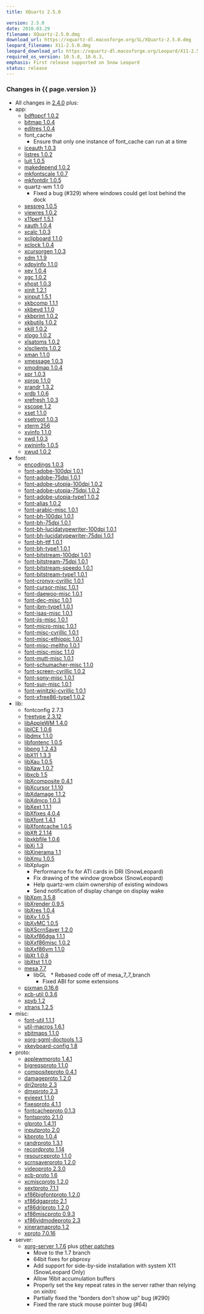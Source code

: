 ```yaml
---
title: XQuartz 2.5.0

version: 2.5.0
date: 2010.03.29
filename: XQuartz-2.5.0.dmg
download_url: https://xquartz-dl.macosforge.org/SL/XQuartz-2.5.0.dmg
leopard_filename: X11-2.5.0.dmg
leopard_download_url: https://xquartz-dl.macosforge.org/Leopard/X11-2.5.0.dmg
required_os_version: 10.5.8, 10.6.3,
emphasis: First release supported on Snow Leopard
status: release
---
```


### Changes in {{ page.version }} ###
  * All changes in [2.4.0](XQuartz-2.4.0.html) plus:
  * app:
    * [bdftopcf 1.0.2](http://lists.freedesktop.org/archives/xorg-announce/2009-September/001046.html)
    * [bitmap 1.0.4](http://lists.freedesktop.org/archives/xorg-announce/2009-September/001054.html)
    * [editres 1.0.4](http://lists.freedesktop.org/archives/xorg-announce/2009-September/001055.html)
    * font_cache
      * Ensure that only one instance of font_cache can run at a time
    * [iceauth 1.0.3](http://lists.freedesktop.org/archives/xorg-announce/2009-October/001132.html)
    * [listres 1.0.2](http://lists.freedesktop.org/archives/xorg-announce/2009-December/001218.html)
    * [luit 1.0.5](http://lists.freedesktop.org/archives/xorg-announce/2010-February/001254.html)
    * [makedepend 1.0.2](http://lists.freedesktop.org/archives/xorg-announce/2009-October/001133.html)
    * [mkfontscale 1.0.7](http://lists.freedesktop.org/archives/xorg-announce/2009-October/001134.html)
    * [mkfontdir 1.0.5](http://lists.freedesktop.org/archives/xorg-announce/2009-October/001135.html)
    * quartz-wm 1.1.0
      * Fixed a bug (#329) where windows could get lost behind the dock
    * [sessreg 1.0.5](http://lists.freedesktop.org/archives/xorg-announce/2009-October/001139.html)
    * [viewres 1.0.2](http://lists.freedesktop.org/archives/xorg-announce/2009-December/001220.html)
    * [x11perf 1.5.1](http://lists.freedesktop.org/archives/xorg-announce/2009-October/001161.html)
    * [xauth 1.0.4](http://lists.freedesktop.org/archives/xorg-announce/2009-September/001047.html)
    * [xcalc 1.0.3](http://lists.freedesktop.org/archives/xorg-announce/2009-December/001223.html)
    * [xclipboard 1.1.0](http://lists.freedesktop.org/archives/xorg-announce/2009-October/001155.html)
    * [xclock 1.0.4](http://lists.freedesktop.org/archives/xorg-announce/2009-September/001048.html)
    * [xcursorgen 1.0.3](http://lists.freedesktop.org/archives/xorg-announce/2009-October/001162.html)
    * [xdm 1.1.9](http://lists.freedesktop.org/archives/xorg-announce/2009-September/001038.html)
    * [xdpyinfo 1.1.0](http://lists.freedesktop.org/archives/xorg-announce/2009-October/001158.html)
    * [xev 1.0.4](http://lists.freedesktop.org/archives/xorg-announce/2009-October/001143.html)
    * [xgc 1.0.2](http://lists.freedesktop.org/archives/xorg-announce/2009-November/001193.html)
    * [xhost 1.0.3](http://lists.freedesktop.org/archives/xorg-announce/2009-October/001152.html)
    * [xinit 1.2.1](http://lists.freedesktop.org/archives/xorg-announce/2010-March/001277.html)
    * [xinput 1.5.1](http://lists.freedesktop.org/archives/xorg-announce/2010-March/001273.html)
    * [xkbcomp 1.1.1](http://lists.freedesktop.org/archives/xorg-announce/2009-October/001095.html)
    * [xkbevd 1.1.0](http://lists.freedesktop.org/archives/xorg-announce/2009-October/001163.html)
    * [xkbprint 1.0.2](http://lists.freedesktop.org/archives/xorg-announce/2009-November/001194.html)
    * [xkbutils 1.0.2](http://lists.freedesktop.org/archives/xorg-announce/2009-October/001164.html)
    * [xkill 1.0.2](http://lists.freedesktop.org/archives/xorg-announce/2009-October/001144.html)
    * [xlogo 1.0.2](http://lists.freedesktop.org/archives/xorg-announce/2009-December/001210.html)
    * [xlsatoms 1.0.2](http://lists.freedesktop.org/archives/xorg-announce/2009-October/001145.html)
    * [xlsclients 1.0.2](http://lists.freedesktop.org/archives/xorg-announce/2009-October/001165.html)
    * [xman 1.1.0](http://lists.freedesktop.org/archives/xorg-announce/2009-October/001157.html)
    * [xmessage 1.0.3](http://lists.freedesktop.org/archives/xorg-announce/2010-January/001246.html)
    * [xmodmap 1.0.4](http://lists.freedesktop.org/archives/xorg-announce/2009-October/001100.html)
    * [xpr 1.0.3](http://lists.freedesktop.org/archives/xorg-announce/2009-October/001170.html)
    * [xprop 1.1.0](http://lists.freedesktop.org/archives/xorg-announce/2009-October/001140.html)
    * [xrandr 1.3.2](http://lists.freedesktop.org/archives/xorg-announce/2009-September/001027.html)
    * [xrdb 1.0.6](http://lists.freedesktop.org/archives/xorg-announce/2009-October/001141.html)
    * [xrefresh 1.0.3](http://lists.freedesktop.org/archives/xorg-announce/2009-October/001166.html)
    * [xscope 1.2](http://lists.freedesktop.org/archives/xorg-announce/2009-October/001090.html)
    * [xset 1.1.0](http://lists.freedesktop.org/archives/xorg-announce/2009-September/001043.html)
    * [xsetroot 1.0.3](http://lists.freedesktop.org/archives/xorg-announce/2009-October/001167.html)
    * [xterm 256](http://lists.freedesktop.org/archives/xorg/2010-March/049555.html)
    * [xvinfo 1.1.0](http://lists.freedesktop.org/archives/xorg-announce/2009-October/001168.html)
    * [xwd 1.0.3](http://lists.freedesktop.org/archives/xorg-announce/2009-October/001169.html)
    * [xwininfo 1.0.5](http://lists.freedesktop.org/archives/xorg-announce/2009-October/001142.html)
    * [xwud 1.0.2](http://lists.freedesktop.org/archives/xorg-announce/2009-October/001146.html)
  * font:
    * [encodings 1.0.3](http://lists.freedesktop.org/archives/xorg-announce/2009-October/001131.html)
    * [font-adobe-100dpi 1.0.1](http://lists.freedesktop.org/archives/xorg-announce/2009-October/001131.html)
    * [font-adobe-75dpi 1.0.1](http://lists.freedesktop.org/archives/xorg-announce/2009-October/001131.html)
    * [font-adobe-utopia-100dpi 1.0.2](http://lists.freedesktop.org/archives/xorg-announce/2009-October/001131.html)
    * [font-adobe-utopia-75dpi 1.0.2](http://lists.freedesktop.org/archives/xorg-announce/2009-October/001131.html)
    * [font-adobe-utopia-type1 1.0.2](http://lists.freedesktop.org/archives/xorg-announce/2009-October/001131.html)
    * [font-alias 1.0.2](http://lists.freedesktop.org/archives/xorg-announce/2009-October/001131.html)
    * [font-arabic-misc 1.0.1](http://lists.freedesktop.org/archives/xorg-announce/2009-October/001131.html)
    * [font-bh-100dpi 1.0.1](http://lists.freedesktop.org/archives/xorg-announce/2009-October/001131.html)
    * [font-bh-75dpi 1.0.1](http://lists.freedesktop.org/archives/xorg-announce/2009-October/001131.html)
    * [font-bh-lucidatypewriter-100dpi 1.0.1](http://lists.freedesktop.org/archives/xorg-announce/2009-October/001131.html)
    * [font-bh-lucidatypewriter-75dpi 1.0.1](http://lists.freedesktop.org/archives/xorg-announce/2009-October/001131.html)
    * [font-bh-ttf 1.0.1](http://lists.freedesktop.org/archives/xorg-announce/2009-October/001131.html)
    * [font-bh-type1 1.0.1](http://lists.freedesktop.org/archives/xorg-announce/2009-October/001131.html)
    * [font-bitstream-100dpi 1.0.1](http://lists.freedesktop.org/archives/xorg-announce/2009-October/001131.html)
    * [font-bitstream-75dpi 1.0.1](http://lists.freedesktop.org/archives/xorg-announce/2009-October/001131.html)
    * [font-bitstream-speedo 1.0.1](http://lists.freedesktop.org/archives/xorg-announce/2009-October/001131.html)
    * [font-bitstream-type1 1.0.1](http://lists.freedesktop.org/archives/xorg-announce/2009-October/001131.html)
    * [font-cronyx-cyrillic 1.0.1](http://lists.freedesktop.org/archives/xorg-announce/2009-October/001131.html)
    * [font-cursor-misc 1.0.1](http://lists.freedesktop.org/archives/xorg-announce/2009-October/001131.html)
    * [font-daewoo-misc 1.0.1](http://lists.freedesktop.org/archives/xorg-announce/2009-October/001131.html)
    * [font-dec-misc 1.0.1](http://lists.freedesktop.org/archives/xorg-announce/2009-October/001131.html)
    * [font-ibm-type1 1.0.1](http://lists.freedesktop.org/archives/xorg-announce/2009-October/001131.html)
    * [font-isas-misc 1.0.1](http://lists.freedesktop.org/archives/xorg-announce/2009-October/001131.html)
    * [font-jis-misc 1.0.1](http://lists.freedesktop.org/archives/xorg-announce/2009-October/001131.html)
    * [font-micro-misc 1.0.1](http://lists.freedesktop.org/archives/xorg-announce/2009-October/001131.html)
    * [font-misc-cyrillic 1.0.1](http://lists.freedesktop.org/archives/xorg-announce/2009-October/001131.html)
    * [font-misc-ethiopic 1.0.1](http://lists.freedesktop.org/archives/xorg-announce/2009-October/001131.html)
    * [font-misc-meltho 1.0.1](http://lists.freedesktop.org/archives/xorg-announce/2009-October/001131.html)
    * [font-misc-misc 1.1.0](http://lists.freedesktop.org/archives/xorg-announce/2009-October/001131.html)
    * [font-mutt-misc 1.0.1](http://lists.freedesktop.org/archives/xorg-announce/2009-October/001131.html)
    * [font-schumacher-misc 1.1.0](http://lists.freedesktop.org/archives/xorg-announce/2009-October/001131.html)
    * [font-screen-cyrillic 1.0.2](http://lists.freedesktop.org/archives/xorg-announce/2009-October/001131.html)
    * [font-sony-misc 1.0.1](http://lists.freedesktop.org/archives/xorg-announce/2009-October/001131.html)
    * [font-sun-misc 1.0.1](http://lists.freedesktop.org/archives/xorg-announce/2009-October/001131.html)
    * [font-winitzki-cyrillic 1.0.1](http://lists.freedesktop.org/archives/xorg-announce/2009-October/001131.html)
    * [font-xfree86-type1 1.0.2](http://lists.freedesktop.org/archives/xorg-announce/2009-October/001131.html)
  * lib:
    * fontconfig 2.7.3
    * [freetype 2.3.12](http://freetype.sourceforge.net/index2.html#release-freetype-2.3.12)
    * [libAppleWM 1.4.0](http://lists.freedesktop.org/archives/xorg-announce/2009-August/000988.html)
    * [libICE 1.0.6](http://lists.freedesktop.org/archives/xorg-announce/2009-August/000995.html)
    * [libdmx 1.1.0](http://lists.freedesktop.org/archives/xorg-announce/2009-October/001098.html)
    * [libfontenc 1.0.5](http://lists.freedesktop.org/archives/xorg-announce/2009-August/000994.html)
    * [libpng 1.2.43](http://www.libpng.org/pub/png/src/libpng-1.2.43-README.txt)
    * [libX11 1.3.3](http://lists.freedesktop.org/archives/xorg-announce/2010-January/001239.html)
    * [libXau 1.0.5](http://lists.freedesktop.org/archives/xorg-announce/2009-August/000996.html)
    * [libXaw 1.0.7](http://lists.freedesktop.org/archives/xorg-announce/2009-October/001172.html)
    * [libxcb 1.5](http://lists.freedesktop.org/archives/xorg-announce/2009-December/001207.html)
    * [libXcomposite 0.4.1](http://lists.freedesktop.org/archives/xorg-announce/2009-October/001113.html)
    * [libXcursor 1.1.10](http://lists.freedesktop.org/archives/xorg-announce/2009-August/000997.html)
    * [libXdamage 1.1.2](http://lists.freedesktop.org/archives/xorg-announce/2009-October/001105.html)
    * [libXdmcp 1.0.3](http://lists.freedesktop.org/archives/xorg-announce/2009-September/001057.html)
    * [libXext 1.1.1](http://lists.freedesktop.org/archives/xorg-announce/2009-October/001181.html)
    * [libXfixes 4.0.4](http://lists.freedesktop.org/archives/xorg-announce/2009-October/001114.html)
    * [libXfont 1.4.1](http://lists.freedesktop.org/archives/xorg-announce/2009-October/001129.html)
    * [libXfontcache 1.0.5](http://lists.freedesktop.org/archives/xorg-announce/2009-October/001115.html)
    * [libXft 2.1.14](http://lists.freedesktop.org/archives/xorg-announce/2009-October/001127.html)
    * [libxkbfile 1.0.6](http://lists.freedesktop.org/archives/xorg-announce/2009-October/001108.html)
    * [libXi 1.3](http://lists.freedesktop.org/archives/xorg-announce/2009-October/001082.html)
    * [libXinerama 1.1](http://lists.freedesktop.org/archives/xorg-announce/2009-October/001085.html)
    * [libXmu 1.0.5](http://lists.freedesktop.org/archives/xorg-announce/2009-September/001060.html)
    * libXplugin
      * Performance fix for ATI cards in DRI (SnowLeopard)
      * Fix drawing of the window growbox (SnowLeopard)
      * Help quartz-wm claim ownership of existing windows
      * Send notification of display change on display wake
    * [libXpm 3.5.8](http://lists.freedesktop.org/archives/xorg-announce/2009-October/001122.html)
    * [libXrender 0.9.5](http://lists.freedesktop.org/archives/xorg-announce/2009-October/001086.html)
    * [libXres 1.0.4](http://lists.freedesktop.org/archives/xorg-announce/2009-October/001121.html)
    * [libXv 1.0.5](http://lists.freedesktop.org/archives/xorg-announce/2009-October/001094.html)
    * [libXvMC 1.0.5](http://lists.freedesktop.org/archives/xorg-announce/2009-October/001107.html)
    * [libXScrnSaver 1.2.0](http://lists.freedesktop.org/archives/xorg-announce/2009-August/000972.html)
    * [libXxf86dga 1.1.1](http://lists.freedesktop.org/archives/xorg-announce/2009-October/001103.html)
    * [libXxf86misc 1.0.2](http://lists.freedesktop.org/archives/xorg-announce/2009-October/001124.html)
    * [libXxf86vm 1.1.0](http://lists.freedesktop.org/archives/xorg-announce/2009-October/001099.html)
    * [libXt 1.0.8](http://lists.freedesktop.org/archives/xorg-announce/2010-March/001276.html)
    * [libXtst 1.1.0](http://lists.freedesktop.org/archives/xorg-announce/2009-October/001097.html)
    * [mesa 7.7](http://www.mesa3d.org/relnotes-7.7.html) 
      * libGL
        * Rebased code off of mesa_7_7_branch
        * Fixed ABI for some extensions
    * [pixman 0.16.6](http://lists.freedesktop.org/archives/xorg-announce/2010-February/001253.html)
    * [xcb-util 0.3.6](http://lists.freedesktop.org/archives/xorg-announce/2009-August/000964.html)
    * [xpyb 1.2](http://lists.freedesktop.org/archives/xorg-announce/2009-December/001222.html)
    * [xtrans 1.2.5](http://lists.freedesktop.org/archives/xorg-announce/2009-October/001171.html)
  * misc:
    * [font-util 1.1.1](http://lists.freedesktop.org/archives/xorg-announce/2009-October/001138.html)
    * [util-macros 1.6.1](http://lists.freedesktop.org/archives/xorg-announce/2010-March/001271.html)
    * [xbitmaps 1.1.0](http://lists.freedesktop.org/archives/xorg-announce/2009-October/001147.html)
    * [xorg-sgml-doctools 1.3](http://lists.freedesktop.org/archives/xorg-announce/2009-October/001182.html)
    * [xkeyboard-config 1.8](http://lists.freedesktop.org/archives/xorg-announce/2010-January/001243.html)
  * proto:
    * [applewmproto 1.4.1](http://lists.freedesktop.org/archives/xorg-announce/2009-August/000982.html)
    * [bigreqsproto 1.1.0](http://lists.freedesktop.org/archives/xorg-announce/2009-August/000975.html)
    * [compositeproto 0.4.1](http://lists.freedesktop.org/archives/xorg-announce/2009-October/001089.html)
    * [damageproto 1.2.0](http://lists.freedesktop.org/archives/xorg-announce/2009-August/000984.html)
    * [dri2proto 2.3](http://lists.freedesktop.org/archives/xorg-announce/2010-February/001259.html)
    * [dmxproto 2.3](http://lists.freedesktop.org/archives/xorg-announce/2009-October/001073.html)
    * [evieext 1.1.0](http://lists.freedesktop.org/archives/xorg-announce/2009-August/000980.html)
    * [fixesproto 4.1.1](http://lists.freedesktop.org/archives/xorg-announce/2009-October/001101.html)
    * [fontcacheproto 0.1.3](http://lists.freedesktop.org/archives/xorg-announce/2009-October/001091.html)
    * [fontsproto 2.1.0](http://lists.freedesktop.org/archives/xorg-announce/2009-August/000986.html)
    * [glproto 1.4.11](http://lists.freedesktop.org/archives/xorg-announce/2010-January/001234.html)
    * [inputproto 2.0](http://lists.freedesktop.org/archives/xorg-announce/2009-October/001081.html)
    * [kbproto 1.0.4](http://lists.freedesktop.org/archives/xorg-announce/2009-October/001149.html)
    * [randrproto 1.3.1](http://lists.freedesktop.org/archives/xorg-announce/2009-October/001102.html)
    * [recordproto 1.14](http://lists.freedesktop.org/archives/xorg-announce/2009-October/001076.html)
    * [resourceproto 1.1.0](http://lists.freedesktop.org/archives/xorg-announce/2009-August/000970.html)
    * [scrnsaverproto 1.2.0](http://lists.freedesktop.org/archives/xorg-announce/2009-August/000971.html)
    * [videoproto 2.3.0](http://lists.freedesktop.org/archives/xorg-announce/2009-August/000983.html)
    * [xcb-proto 1.6](http://lists.freedesktop.org/archives/xorg-announce/2009-December/001205.html)
    * [xcmiscproto 1.2.0](http://lists.freedesktop.org/archives/xorg-announce/2009-August/000977.html)
    * [xextproto 7.1.1](http://lists.freedesktop.org/archives/xorg-announce/2009-August/000969.html)
    * [xf86bigfontproto 1.2.0](http://lists.freedesktop.org/archives/xorg-announce/2009-August/000978.html)
    * [xf86dgaproto 2.1](http://lists.freedesktop.org/archives/xorg-announce/2009-October/001074.html)
    * [xf86driproto 1.2.0](http://lists.freedesktop.org/archives/xorg-announce/2009-August/000979.html)
    * [xf86miscproto 0.9.3](http://lists.freedesktop.org/archives/xorg-announce/2009-October/001130.html)
    * [xf86vidmodeproto 2.3](http://lists.freedesktop.org/archives/xorg-announce/2009-October/001075.html)
    * [xineramaproto 1.2](http://lists.freedesktop.org/archives/xorg-announce/2009-October/001077.html)
    * [xproto 7.0.16](http://lists.freedesktop.org/archives/xorg-announce/2009-September/001058.html)
  * server:
    * [xorg-server 1.7.6](http://lists.freedesktop.org/archives/xorg-announce/2010-March/001278.html) plus [other patches](https://github.com/XQuartz/xorg-server/commits/XQuartz-2.5.0)
      * Move to the 1.7 branch
      * 64bit fixes for pbproxy
      * Add support for side-by-side installation with system X11 (SnowLeopard Only)
      * Allow 16bit accumulation buffers
      * Properly set the key repeat rates in the server rather than relying on xinitrc
      * Partially fixed the "borders don't show up" bug (#290)
      * Fixed the rare stuck mouse pointer bug (#64)
